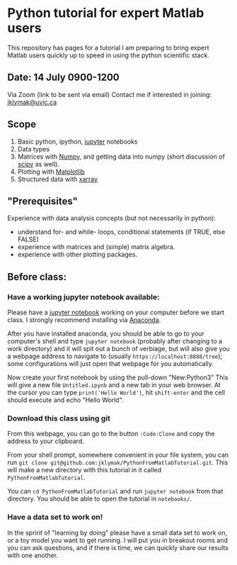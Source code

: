 # Python tutorial for expert Matlab users

This repository has pages for a tutorial I am preparing to bring expert Matlab 
users quickly up to speed in using the python scientific stack.

## Date: 14 July 0900-1200

Via Zoom (link to be sent via email)  Contact me if interested in joining: jklymak@uvic.ca

## Scope
1. Basic python, ipython, [jupyter](https://jupyter.org) notebooks
2. Data types
3. Matrices with [Numpy](https://numpy.org), and getting data into numpy (short discussion of [scipy](https://www.scipy.org) as well).
4. Plotting with [Matplotlib](https://matplotlib.org)
5. Structured data with [xarray](https://xarray.pydata.org/)

## "Prerequisites"
Experience with data analysis concepts (but not necessarily in python):
- understand for- and while- loops, conditional statements (if TRUE, else FALSE)
- experience with matrices and (simple) matrix algebra.
- experience with other plotting packages.

## Before class: 

### Have a working jupyter notebook available:

Please have a [jupyter notebook](https://www.dataquest.io/blog/jupyter-notebook-tutorial/) working on your computer before we start class. I strongly recommend installing via [Anaconda](https://www.anaconda.com/products/individual).

After you have installed anaconda, you should be able to go to your computer's shell and type `jupyter notebook` (probably after changing to a work directory) and it will spit out a bunch of verbiage, but will also give you a webpage address to navigate to (usually `https://localhost:8888/tree`); some configurations will just open that webpage for you automatically.  

Now create your first notebook by using the pull-down "New:Python3" This will give a new file `Untitled.ipynb` and a new tab in your web browser.  At the cursor you can type `print('Hello World')`, hit `shift-enter` and the cell should execute and echo "Hello World".

### Download this class using git

From this webpage, you can go to the button `:Code:Clone` and copy the address to your clipboard.

From your shell prompt, somewhere convenient in your file system, you can run `git clone git@github.com:jklymak/PythonFromMatlabTutorial.git`.  This will make a new directory with this tutorial in it called `PythonFromMatlabTutorial`.  

You can `cd PythonFromMatlabTutorial` and run `jupyter notebook` from that directory.  You should be able to open the tutorial in `notebooks/`.

### Have a data set to work on!

In the spririt of "learning by doing" please have a small data set to work on, or a toy model you want to get running.  I will put you in breakout rooms and you can ask questions, and if there is time, we can quickly share our results with one another.